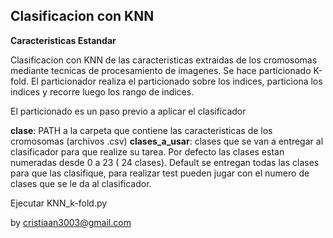 Clasificacion con KNN
----------------------------------

**Caracteristicas Estandar**


Clasificacion con KNN de las caracteristicas extraidas de los cromosomas mediante tecnicas de procesamiento de imagenes. Se hace particionado K-fold. El particionador realiza el particionado sobre los indices, particiona los indices y recorre luego los rango de indices.

El particionado es un paso previo a aplicar el clasificador

**clase**: PATH a la carpeta que contiene las caracteristicas de los cromosomas (archivos .csv)
**clases_a_usar**: clases que se van a entregar al clasificador para que realize su tarea. Por defecto las clases estan numeradas desde 0 a 23 ( 24 clases). Default se entregan todas las clases para que las clasifique, para realizar test pueden jugar con el numero de clases que se le da al clasificador.


Ejecutar KNN\_k-fold.py

by cristiaan3003@gmail.com
